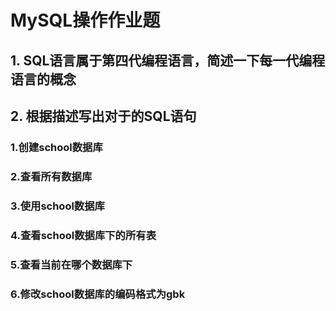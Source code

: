 # MySQL操作作业题



## 1. SQL语言属于第四代编程语言，简述一下每一代编程语言的概念





## 2. 根据描述写出对于的SQL语句

### 1.创建school数据库



### 2.查看所有数据库



### 3.使用school数据库



### 4.查看school数据库下的所有表



### 5.查看当前在哪个数据库下



### 6.修改school数据库的编码格式为gbk

